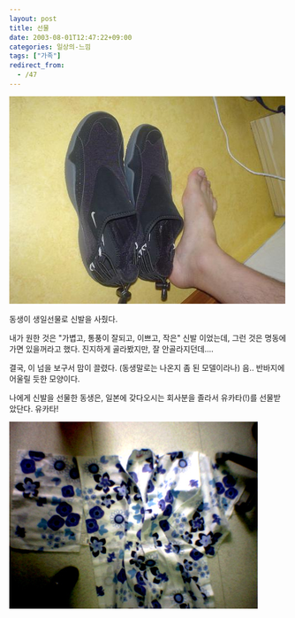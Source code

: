 ```yaml
---
layout: post
title: 선물
date: 2003-08-01T12:47:22+09:00
categories: 일상의-느낌
tags: ["가족"]
redirect_from:
  - /47
---
```


![ ](/assets/media/logs_archives_DSC01305-thumb.JPG)

동생이 생일선물로 신발을 사줬다.

내가 원한 것은 "가볍고, 통풍이 잘되고, 이쁘고, 작은" 신발 이었는데, 그런 것은 명동에 가면 있을꺼라고 했다. 진지하게 골라봤지만, 잘 안골라지던데....

결국, 이 넘을 보구서 맘이 끌렸다. (동생말로는 나온지 좀 된 모델이라나) 음.. 반바지에 어울릴 듯한 모양이다.

나에게 신발을 선물한 동생은, 일본에 갖다오시는 회사분을 졸라서 유카타(!)를 선물받았단다. 유카타!

![ ](/assets/media/logs_archives_ukata.jpg)
